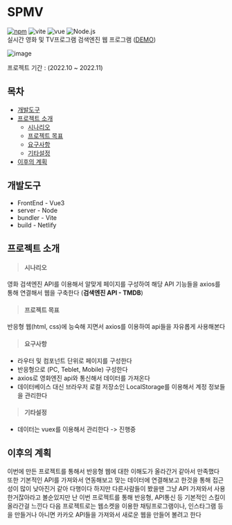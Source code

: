 # SPMV
<!-- 현 npm 버전 16.3.0 -> 버전적는곳이 없다(일단 17.0.0으로 보류 -> 추후에 현 버전으로 바꾼다) -->
[![npm](https://img.shields.io/npm/v/standard.svg)](https://www.npmjs.com/package/npm-auto-version)
![vite](https://img.shields.io/badge/Vite-646CFF)
![vue](https://img.shields.io/badge/Vue3-4FC08D)
![Node.js](https://img.shields.io/badge/Node.js-339933)
<br />
실시간 영화 및 TV프로그램 검색엔진 웹 프로그램 ([DEMO](https://spmv.netlify.app))

![image](https://user-images.githubusercontent.com/43946794/201836907-70417994-0657-4b41-9d49-d7f34ccc31ca.png)

프로젝트 기간 : (2022.10 ~ 2022.11)


## 목차
* <a href="#개발도구">개발도구</a>
* <a href="#프로젝트-소개">프로젝트 소개</a>
  * <a href="#시나리오">시나리오</a>
  * <a href="#프로젝트-목표">프로젝트 목표</a>
  * <a href="#요구사항">요구사항</a>
  * <a href="#기타설정">기타설정</a>
* <a href="#이후의-계획">이후의 계획</a>


## 개발도구
* FrontEnd - Vue3
* server - Node
* bundler - Vite
* build - Netlify

## 프로젝트 소개
> #### 시나리오

영화 검색엔진 API를 이용해서 알맞게 페이지를 구성하여 해당 API 기능들을 axios를 통해 연결해서 웹을 구축한다 (**검색엔진 API - TMDB**)

> #### 프로젝트 목표

반응형 웹(html, css)에 능숙해 지면서 axios를 이용하여 api들을 자유롭게 사용해본다

> #### 요구사항
* 라우터 및 컴포넌트 단위로 페이지를 구성한다
* 반응형으로 (PC, Teblet, Mobile) 구성한다
* axios로 영화엔진 api와 통신해서 데이터를 가져온다
* 데이터베이스 대신 브라우저 로컬 저장소인 LocalStorage를 이용해서 계정 정보들을 관리한다

> #### 기타설정
* 데이터는 vuex를 이용해서 관리한다 -> 진행중


## 이후의 계획
이번에 만든 프로젝트를 통해서 반응형 웹에 대한 이해도가 올라간거 같아서 만족했다
또한 기본적인 API를 가져와서 연동해보고 맞는 데이터에 연결해보고 한것을 통해 접근성이 많이 낮아진거 같아 다행이다
하지만 다른사람들이 봤을땐 그냥 API 가져와서 사용한거잖아라고 볼순있지만 난 이번 프로젝트를 통해 반응형, API통신 등 기본적인 스킬이 올라간걸 느낀다
다음 프로젝트로는 웹소켓을 이용한 채팅프로그램이나, 인스타그램 등을 만들거나 아니면 카카오 API들을 가져와서 새로운 웹을 만들어 볼려고 한다
